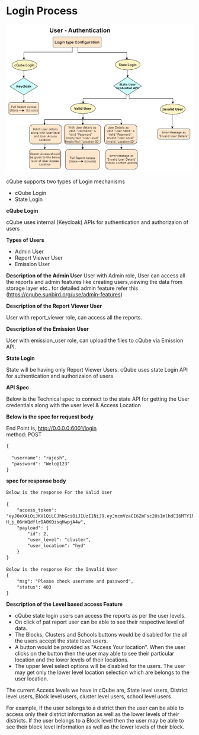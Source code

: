 # Login Process

![User Login flow ](../.gitbook/assets/User%20Authentication%20Flow%20Chart.png)

cQube supports two types of Login mechanisms

* cQube Login
* State Login

**cQube Login**

cQube uses internal (Keycloak) APIs for authentication and authorizaion of  users

   **Types of Users**

   * Admin User
   * Report Viewer User
   * Emission User

**Description of the Admin User**
User with Admin role, User can access all the reports and admin features like creating users,viewing the data from storage layer etc..
for detailed admin feature refer this (https://cqube.sunbird.org/use/admin-features)


**Description of the Report Viewer User**

User with report_viewer role, can access all the reports.

**Description of the Emission User**

User with emission_user role, can upload the files to cQube via Emission API.


**State Login**

State will be having only Report Viewer Users. cQube uses state Login API for authentication and authorizaion of users

**API Spec**

Below is the Technical spec to connect to the state API for getting the User credentials along with the user level & Access Location 

**Below is the spec for request body**

End Point is, http://0.0.0.0:6001/login  
method: POST
```text
{
    
  "username": "rajesh",
  "password": "Welc@123"
}
  ```
  
**spec for response body**
```text  
Below is the response For the Valid User

{
    "access_token": "eyJ0eXAiOiJKV1QiLCJhbGciOiJIUzI1NiJ9.eyJmcmVzaCI6ZmFsc2UsImlhdCI6MTY1NDUwOTc0OCwianRpIjoiZjcwYWM1OTMtYWVjNy00Y2VmLWE2MWUtNjA0NDJlMmQ4OTA3IiwibmJmIjoxNjU0NTA5NzQ4LCJ0eXBlIjoiYWNjZXNzIiwic3ViIjoicmFqZXNoIiwiZXhwIjoxNjU0NTk2MTQ4fQ.B90ziTQMY1v6YT-H_j_06nWQdflrDA0KQisqHwpjA4w",
    "payload": {
        "id": 2,
        "user_level": "cluster",
        "user_location": "hyd"
    }
}

Below is the response For the Invalid User
{
    "msg": "Please check username and password",
    "status": 403
}
```
**Description of the Level based access Feature**
- cQube state login users can  access the reports as per the user levels. 
- On click of pat report  user can be able to see their respective level of data.
- The Blocks, Clusters and Schools buttons would be disabled for the all the users accept the state level users.
- A button would be provided as "Access Your location". When the user clicks on the button then the user may able to see their particular location and the lower levels of their locations.
- The upper level select options will be disabled for the users. The user may get only the lower level location selection which are belongs to the user location.

The current Access levels we have in cQube are,
State level users,
District level users,
Block level users,
cluster level users,
school level users

For example, If the user belongs to a district then the user can be able to access only their district information as well as the lower levels of their districts.
If the user belongs to a Block level then the user may be able to see their block level information as well as the lower levels of their block.


